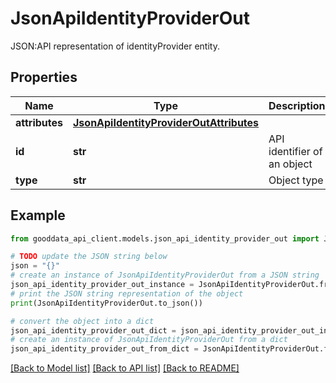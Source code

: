 # JsonApiIdentityProviderOut

JSON:API representation of identityProvider entity.

## Properties

Name | Type | Description | Notes
------------ | ------------- | ------------- | -------------
**attributes** | [**JsonApiIdentityProviderOutAttributes**](JsonApiIdentityProviderOutAttributes.md) |  | [optional] 
**id** | **str** | API identifier of an object | 
**type** | **str** | Object type | 

## Example

```python
from gooddata_api_client.models.json_api_identity_provider_out import JsonApiIdentityProviderOut

# TODO update the JSON string below
json = "{}"
# create an instance of JsonApiIdentityProviderOut from a JSON string
json_api_identity_provider_out_instance = JsonApiIdentityProviderOut.from_json(json)
# print the JSON string representation of the object
print(JsonApiIdentityProviderOut.to_json())

# convert the object into a dict
json_api_identity_provider_out_dict = json_api_identity_provider_out_instance.to_dict()
# create an instance of JsonApiIdentityProviderOut from a dict
json_api_identity_provider_out_from_dict = JsonApiIdentityProviderOut.from_dict(json_api_identity_provider_out_dict)
```
[[Back to Model list]](../README.md#documentation-for-models) [[Back to API list]](../README.md#documentation-for-api-endpoints) [[Back to README]](../README.md)


